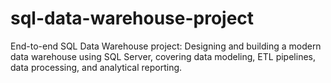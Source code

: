 # sql-data-warehouse-project
End-to-end SQL Data Warehouse project: Designing and building a modern data warehouse using SQL Server, covering data modeling, ETL pipelines, data processing, and analytical reporting.
